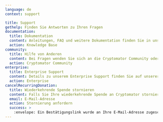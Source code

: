 ```yaml
---
language: de
context: support

title: Support
gethelp: Finden Sie Antworten zu Ihren Fragen
documentation:
  title: Dokumentation
  content: Anleitungen, FAQ und weitere Dokumentation finden Sie in unserer Knowledge Base.
  action: Knowledge Base
community:
  title: Hilfe von Anderen
  content: Bei Fragen wenden Sie sich an die Cryptomator Community oder suchen Sie dort nach vorhandenen Lösungen.
  action: Cryptomator Community
enterprise:
  title: Enterprise Support
  content: Details zu unserem Enterprise Support finden Sie auf unserer Seite für <i>Enterprise</i>.
  action: Enterprise
cancelRecurringDonation:
  title: Wiederkehrende Spende stornieren
  content: Falls Sie Ihre wiederkehrende Spende an Cryptomator stornieren möchten, geben Sie bitte die E-Mail-Adresse ein, die Sie beim Einrichten der Spende angegeben haben.
  email: E-Mail-Adresse
  action: Stornierung anfordern
  success: >
    :envelope: Ein Bestätigungslink wurde an Ihre E-Mail-Adresse zugeschickt.<br>Falls Sie Schwierigkeiten haben, <a href="mailto:sales@cryptomator.org">kontaktieren Sie uns</a> bitte.
---
```


